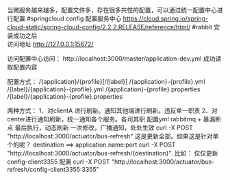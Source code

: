 当微服务越来越多，配置文件多，存在很多共性的配置，可以通过统一配置中心进行配置
#springcloud config 配置服务中心
https://cloud.spring.io/spring-cloud-static/spring-cloud-config/2.2.2.RELEASE/reference/html/
#rabbit 安装成功之后  
访问地址 http://127.0.0.1:15672/

访问配置中心访问：
http://localhost:3000/master/application-dev.yml  成功读取配置内容

配置方式：
/{application}/{profile}[/{label}]
/{application}-{profile}.yml
/{label}/{application}-{profile}.yml
/{application}-{profile}.properties
/{label}/{application}-{profile}.properties


两种方式：
 1、对clientA 进行刷新。通知其他端进行刷新。违反单一职责
 2、对center进行通知刷新，统一通知各个服务。各司其职
配置yml rabbitmq + 暴漏断点
最后执行，动态刷新
一次修改，广播通知，处处生效
curl -X POST  "http://localhost:3000/actuator/bus-refresh"
这是更新全部。如果这是针对单个的呢？
destination ==> application.name:port
curl -X POST  "http://localhost:3000/actuator/bus-refresh/{destination}".
比如： 仅仅更新config-client3355 配置
curl -X POST  "http://localhost:3000/actuator/bus-refresh/config-client3355:3355"

